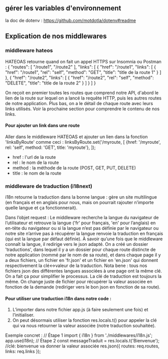 ## gérer les variables d'environnement
la doc de dotenv : https://github.com/motdotla/dotenv#readme

## Explication de nos middlewares

### middleware hateos
HATEOAS retourne quand on fait un appel HTTPS sur Insomnia ou Postman :
{
	"routes": [
		"/route1",
		"/route2"
	],
	"links": [
		{
			"href": "/route1",
			"links": [
				{
					"href": "/route1",
					"rel": "self",
					"method": "GET",
					"title": "title de la route 1"
				}
			]
		},
		{
			"href": "/route2",
			"links": [
				{
					"href": "/route2",
					"rel": "self",
					"method": "DELETE",
					"title": "title de la route 2"
				}
			]
		}
	]
}

On reçoit en premier toutes les routes que comprend notre API, d'abord le lien de la route sur lequel on a lancé la requête HTTP, puis les autres routes de notre application. Plus bas, on a le détail de chaque route avec leurs links utilisés. Voir la prochaine section pour comprendre le contenu de nos links.

#### Pour ajouter un link dans une route
Aller dans le middleware HATEOAS et ajouter un lien dans la fonction 'linksByRoute' comme ceci :
linksByRoute.set('/myroute, [
    {href: '/myroute', rel: 'self', method: 'GET', title: 'myroute'},
]);

- href : l'url de la route
- rel : le nom de la route
- method : la méthode de la route (POST, GET, PUT, DELETE)
- title : le nom de la route

### middleware de traduction (i18next)
i18n retourne la traduction dans la bonne langue : gère un site multilingue (en français et en anglais pour nous, mais on pourrait rajouter n’importe quelle langue et ça fonctionnerait).

Dans l’objet request :
Le middleware recherche la langue du navigateur de l’utilisateur et retrouve la langue ('fr' pour français, 'en' pour l’anglais) en en-tête du navigateur ou si la langue n’est pas définie par le navigateur ou notre site n’arrive pas à récupérer la langue renvoie la traduction en français (qui est la langue par défaut définie).
À savoir qu’une fois que le middleware connaît la langue, il redirige vers le json adapté. On a créé un dossier 'traductions', dans lequel il y a un dossier pour chaque route distincte de notre application (nommé par le nom de sa route), et dans chaque page il y a deux fichiers, un fichier en 'fr.json' et un fichier en 'en.json' qui donnent respectivement la clé<->valeur de la traduction.
Nota bene : tous nos fichiers json des différentes langues associées à une page ont la même clé. On a fait ça pour simplifier le processus. La clé de traduction est toujours la même. On change juste de fichier pour récupérer la valeur associée en fonction de la demande (rediriger vers le bon json en fonction de sa route).


#### Pour utiliser une traduction i18n dans notre code :
1. L’importer dans notre fichier app.js (à faire seulement une fois) et l’initialiser.
2. On peut désormais utiliser la fonction res.locals.t() pour appeler la clé qui va nous retourner la valeur associée (notre traduction souhaitée).

Exemple concret :
// Étape 1
import { i18n } from './middlewares/i18n.js';
app.use(i18n);
// Étape 2
const messageTraduit = res.locals.t('Bienvenue'); //clé: bienvenue va donner la valeur associée
res.json({
routes: req.routes,
links: req.links
});
